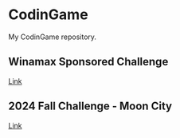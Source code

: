 # CodinGame
My CodinGame repository.

## Winamax Sponsored Challenge
[Link](https://www.codingame.com/training/hard/winamax-sponsored-contest)

## 2024 Fall Challenge - Moon City
[Link](https://www.codingame.com/ide/challenge/fall-challenge-2024)

